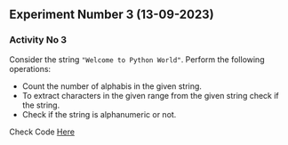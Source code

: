 ## Experiment Number 3 (13-09-2023)

### Activity No 3

Consider the string `"Welcome to Python World"`.
Perform the following operations:
- Count the  number of alphabis in the given string.
- To extract characters in the given range from the given string check if the string.
- Check if the string is alphanumeric or not.


Check Code [Here](string.py)

